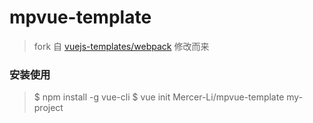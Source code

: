# mpvue-template

> fork 自 [vuejs-templates/webpack](https://github.com/vuejs-templates/webpack) 修改而来

### 安装使用
> $ npm install -g vue-cli
> $ vue init Mercer-Li/mpvue-template my-project
